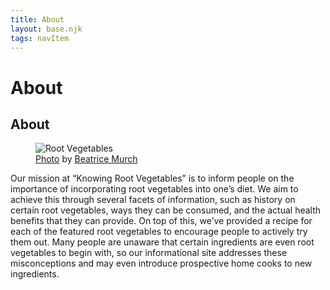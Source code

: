 ```yaml
---
title: About
layout: base.njk
tags: navItem
---
```


# About
<article class="About">
          <div class="Abouttitle">
            <h2 class="About">About</h2>
            <div class="aboutimg">
<figure>
    <img src="/images/rootveg.jpg" alt="Root Vegetables">
    <figcaption class="caption"><a href="https://flic.kr/p/RnBai">Photo</a> by <a href="https://www.flickr.com/photos/blmurch/">Beatrice Murch</a></figcaption>  
</figure>
            </div>
        <p> Our mission at “Knowing Root Vegetables” is to inform people on the importance of incorporating root vegetables into one’s diet. We aim to achieve this through several facets of information, such as history on certain root vegetables, ways they can be consumed, and the actual health benefits that they can provide. On top of this, we’ve provided a recipe for each of the featured root vegetables to encourage people to actively try them out. Many people are unaware that certain ingredients are even root vegetables to begin with, so our informational site addresses these misconceptions and may even introduce prospective home cooks to new ingredients. </P>
</article>
